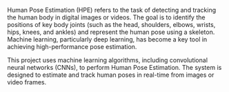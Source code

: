 Human Pose Estimation (HPE) refers to the task of detecting and tracking the human body in digital images or videos. The goal is to identify the positions of key body joints (such as the head, shoulders, elbows, wrists, hips, knees, and ankles) and represent the human pose using a skeleton. Machine learning, particularly deep learning, has become a key tool in achieving high-performance pose estimation.

This project uses machine learning algorithms, including convolutional neural networks (CNNs), to perform Human Pose Estimation. The system is designed to estimate and track human poses in real-time from images or video frames.
